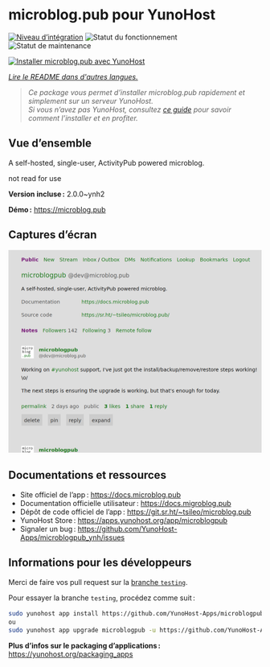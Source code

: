 <!--
Nota bene : ce README est automatiquement généré par <https://github.com/YunoHost/apps/tree/master/tools/readme_generator>
Il NE doit PAS être modifié à la main.
-->

# microblog.pub pour YunoHost

[![Niveau d’intégration](https://dash.yunohost.org/integration/microblogpub.svg)](https://dash.yunohost.org/appci/app/microblogpub) ![Statut du fonctionnement](https://ci-apps.yunohost.org/ci/badges/microblogpub.status.svg) ![Statut de maintenance](https://ci-apps.yunohost.org/ci/badges/microblogpub.maintain.svg)

[![Installer microblog.pub avec YunoHost](https://install-app.yunohost.org/install-with-yunohost.svg)](https://install-app.yunohost.org/?app=microblogpub)

*[Lire le README dans d'autres langues.](./ALL_README.md)*

> *Ce package vous permet d’installer microblog.pub rapidement et simplement sur un serveur YunoHost.*  
> *Si vous n’avez pas YunoHost, consultez [ce guide](https://yunohost.org/install) pour savoir comment l’installer et en profiter.*

## Vue d’ensemble

A self-hosted, single-user, ActivityPub powered microblog.

not read for use


**Version incluse :** 2.0.0~ynh2

**Démo :** <https://microblog.pub>

## Captures d’écran

![Capture d’écran de microblog.pub](./doc/screenshots/microblogpub_demo.png)

## Documentations et ressources

- Site officiel de l’app : <https://docs.microblog.pub>
- Documentation officielle utilisateur : <https://docs.migroblog.pub>
- Dépôt de code officiel de l’app : <https://git.sr.ht/~tsileo/microblog.pub>
- YunoHost Store : <https://apps.yunohost.org/app/microblogpub>
- Signaler un bug : <https://github.com/YunoHost-Apps/microblogpub_ynh/issues>

## Informations pour les développeurs

Merci de faire vos pull request sur la [branche `testing`](https://github.com/YunoHost-Apps/microblogpub_ynh/tree/testing).

Pour essayer la branche `testing`, procédez comme suit :

```bash
sudo yunohost app install https://github.com/YunoHost-Apps/microblogpub_ynh/tree/testing --debug
ou
sudo yunohost app upgrade microblogpub -u https://github.com/YunoHost-Apps/microblogpub_ynh/tree/testing --debug
```

**Plus d’infos sur le packaging d’applications :** <https://yunohost.org/packaging_apps>
